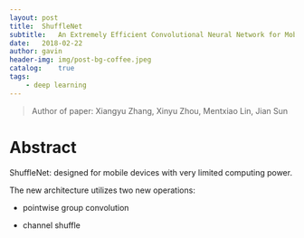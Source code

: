 ```yaml
---
layout: post
title:  ShuffleNet
subtitle:   An Extremely Efficient Convolutional Neural Network for Mobile Devices
date:   2018-02-22
author: gavin
header-img: img/post-bg-coffee.jpeg
catalog:    true
tags:
    - deep learning
---
```


> Author of paper: Xiangyu Zhang, Xinyu Zhou, Mentxiao Lin, Jian Sun

# Abstract

ShuffleNet: designed for mobile devices with very limited computing power.

The new architecture utilizes two new operations:

- pointwise group convolution

- channel shuffle




